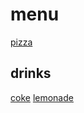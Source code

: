 # menu 

[pizza](./recipes/pizza.md)

## drinks

[coke](./drinks/coke.md)
[lemonade](./drinks/lemonade.md)